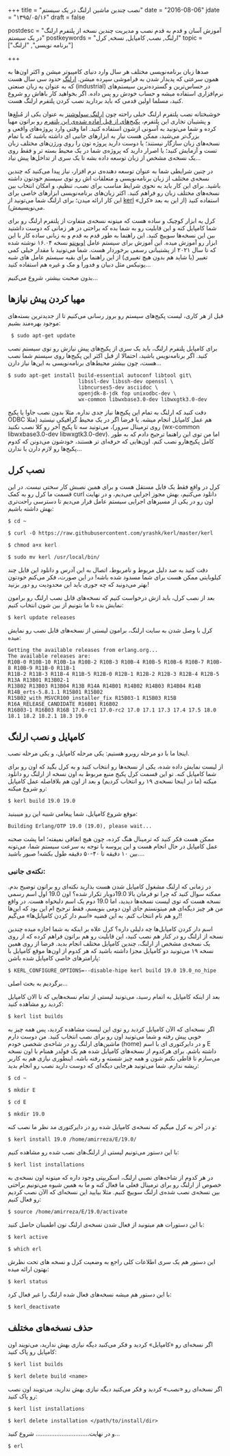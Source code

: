 +++
title = "نصب چندین ماشین ارلنگ در یک سیستم"
date  = "2016-08-06"
jdate = "۱۳۹۵/۰۵/۱۶"
draft = false

postdesc = "آموزش آسان و قدم به قدم نصب و مدیریت چندین نسخه از پلتفرم ارلنگ در یک سیستم"
postkeywords = "ارلنگ, نصب, کامپایل, نسخه, کرل"
topic = ["برنامه نویسی", "ارلنگ"]

+++


صدها زبان برنامه‌نویسی مختلف هر سال وارد دنیای کامپیوتر میشن و اکثر اون‌ها به همون سرعتی که پدیدار شدن به فراموشی سپرده میشن.  [ارلنگ][erlang] حدود سی سال هست که به عنوان یه زبان صنعتی (industrial) در حساس‌ترین و گسترده‌ترین سیستم‌های نرم‌افزاری استفاده میشه و حساب خودش رو پس داده. اگر بخواهید کار باهاش رو شروع کنید، مسلما اولین قدمی که باید بردارید نصب کردن پلتفرم ارلنگ هست.

خوشبختانه نصب پلتفرم ارلنگ خیلی راحته چون [ارلنگ سولوشنز][erlangsol] به عنوان یکی از مُبلِغ‌ها و پشتیبان تجاری این پلتفرم، [پکیج‌های از قبل آماده شده‌ی این پلتفرم][erlangsolpkg] رو براتون مهیا کرده و شما می‌تونید به آسونی ازشون استفاده کنید. اما وقتی وارد پروژه‌های واقعی و بزرگ‌تر می‌شید، ممکن هست نیاز به ابزارهای جانبی ای داشته باشید که با تمام نسخه‌های زبان سازگار نیستند؛  یا دوست دارید پروژه تون را روی ورژن‌های مختلف زبان تست و آزمایش کنید؛ یا اصرار دارید که پروژه‌ی شما در یک محیط بسته تر و فقط روی یک نسخه‌ی مشخص از زبان توسعه داده بشه تا یک سری از تداخل‌ها پیش نیاد…

در چنین شرایطی شما به عنوان توسعه دهنده‌ی نرم افزار، نیاز پیدا می‌کنید که چندین نسخه‌ی مختلف از زبان برنامه‌نویسی و متعلقات اش رو توی سیستم خودتون داشته باشید. برای این کار باید به نحوی شرایط مناسب برای نصب، تنظیم، و امکان انتخاب بین نسخه‌های مختلف زبان رو فراهم کنید. اکثر زبان‌های برنامه‌نویسی ابزارهای خاصی برای این کار ارائه میدن؛ برای ارلنگ شما می‌تونید از [kerl][kerl] استفاده کنید (از این به بعد «کرل» می‌نویسیمش).

کرل یه ابزار کوچیک و ساده هست که میتونه نسخه‌ی متفاوت از پلتفرم ارلنگ رو برای شما کامپایل کنه و این قابلیت رو به شما بده که براحتی در هر زمانی که دوست داشتید بین این نسخه‌ها سوییچ کنید. این راهنما به طور قدم به قدم و به زبانی ساده کار با این ابزار رو آموزش میده. این آموزش برای سیستم عامل [اوبونتو][ubuntu] نسخه ۱۶.۰۴ نوشته شده که تا سال ۲۰۲۱ از پشتیبانی رسمی برخوردار هست. شما می‌تونید با مقدار خیلی کمی تغییر (یا شاید هم بدون هیچ تغییری) از این راهنما برای بقیه سیستم عامل های شبه یونیکس مثل دبیان و فدورا و مک و غیره هم استفاده کنید…

بدون صحبت بیشتر، شروع می‌کنیم…

<a name="requirements"></a><a name="پیش-نیازها"></a>
## مهیا کردن پیش نیازها

قبل از هر کاری، لیست پکیج‌های سیستم رو بروز رسانی می‌کنیم تا از جدید‌ترین بسته‌های موجود بهره‌مند بشیم:

```
 $ sudo apt-get update
```

برای کامپایل پلتفرم ارلنگ، باید یک سری از پکیج‌های پیش نیازش رو توی سیستم نصب کنید. اگر برنامه‌نویس باشید، احتمالا از قبل اکثر این پکیج‌ها روی سیستم شما نصب هست، چون بیشتر محیط‌های برنامه‌نویسی به این‌ها نیاز دارن…

```
$ sudo apt-get install build-essential autoconf libtool git\
                       libssl-dev libssh-dev openssl \
                       libncurses5-dev asciidoc \
                       openjdk-8-jdk fop unixodbc-dev \
                       wx-common libwxbase3.0-dev libwxgtk3.0-dev
```

دقت کنید که ارلنگ به تمام این پکیج‌ها نیاز جدی نداره. مثلا بدون نصب جاوا یا پکیج ODBC هم عمل کامپایل انجام میشه. یا فرضا اگر در یک محیط گرافیکی نیستید (مثلا روی ترمینال سرور)، می‌تونید سه تا پکیج آخر رو کلا نصب نکنید (wx-common libwxbase3.0-dev libwxgtk3.0-dev). اما من توی این راهنما ترجیح دادم که به طور کامل پکیج‌هارو نصب کنم. اون‌هایی که حرفه‌ای تر هستند، خودشون می‌دونن که کدوم پکیج‌ها رو لازم دارن یا ندارن…

<a name="kerl-install"></a><a name="نصب-کرل"></a>
## نصب کرل

کرل در واقع فقط یک فایل مستقل هست و برای همین نصبش کار سختی نیست. در این قسمت ما کرل رو به کمک curl دانلود می‌کنیم، بهش مجوز اجرایی می‌دیم، و در نهایت اون رو در یکی از مسیرهای اجرایی سیستم عامل قرار می‌دیم تا دسترسی راحت‌تری بهش داشته باشیم:

```
$ cd ~

$ curl -O https://raw.githubusercontent.com/yrashk/kerl/master/kerl

$ chmod a+x kerl

$ sudo mv kerl /usr/local/bin/
```

دقت کنید به صد دلیل مربوط و نامربوط، اتصال به این آدرس  و دانلود این فایل چند کیلوبایتی ممکن هست برای شما مسدود شده باشه! در این صورت، فکر می‌کنم خودتون بهتر می‌دونید که چه جوری باید این محدودیت رو دور بزنید!

بعد از نصب کرل، باید ازش درخواست کنیم که نسخه‌های قابل نصب ارلنگ رو برامون نمایش بده تا ما بتونیم از بین شون انتخاب کنیم:

```
$ kerl update releases
```

کرل با وصل شدن به سایت ارلنگ، برامون لیستی از نسخه‌های قابل نصب رو نمایش میده:

```
Getting the available releases from erlang.org...
The available releases are:
R10B-0 R10B-10 R10B-1a R10B-2 R10B-3 R10B-4 R10B-5 R10B-6 R10B-7 R10B-8 R10B-9 R11B-0 R11B-1
R11B-2 R11B-3 R11B-4 R11B-5 R12B-0 R12B-1 R12B-2 R12B-3 R12B-4 R12B-5 R13A R13B01 R13B02-1
R13B02 R13B03 R13B04 R13B R14A R14B01 R14B02 R14B03 R14B04 R14B R14B_erts-5.8.1.1 R15B01 R15B02
R15B02_with_MSVCR100_installer_fix R15B03-1 R15B03 R15B R16A_RELEASE_CANDIDATE R16B01 R16B02
R16B03-1 R16B03 R16B 17.0-rc1 17.0-rc2 17.0 17.1 17.3 17.4 17.5 18.0 18.1 18.2 18.2.1 18.3 19.0
```

<a name="compile-install"></a><a name="کامپایل-نصب"></a>
## کامپایل و نصب ارلنگ

اینجا ما با دو مرحله روبرو هستیم: یکی مرحله کامپایل، و یکی مرحله نصب.

از لیست نمایش داده شده، یکی از نسخه‌ها رو انتخاب کنید و به کرل بگید که اون رو برای شما کامپایل کنه. تو این قسمت کرل پکیج منبع مربوط به اون نسخه از ارلنگ رو دانلود میکنه (ما در اینجا نسخه‌ی ۱۹ رو انتخاب کردیم) و بعد از اون هم بلافاصله عمل کامپایل رو شروع میکنه:

```
$ kerl build 19.0 19.0
 ```

موقع شروع کامپایل، شما پیغامی شبیه این رو میبینید:

```
Building Erlang/OTP 19.0 (19.0), please wait...
 ```

ممکن هست فکر کنید که ترمینال هنگ کرده، چون هیچ اتفاقی نمیفته؛ اما پشت صحنه عمل کامپایل در حال انجام هست و این پروسه با توجه به سرعت سیستم شما، می‌تونه بین ۱۰ دقیقه تا ۴۰-۵۰ دقیقه طول بکشه! صبور باشید….

### نکته‌ی جانبی:
در زمانی که ارلنگ مشغول کامپایل شدن هست بذارید نکته‌ای رو براتون توضیح بدم. ممکنه سوال کنید که چرا تو فرمان بالا 19.0دوبار تکرار شده؟ اون 19.0 اول اسم رسمی نسخه هست که توی لیست نسخه‌ها دیدید، اما 19.0 دوم یک اسم دلبخواه هست. در واقع من هر چیز دیگه‌ای هم میتونستم جای اون دومی بنویسم، فقط ترجیح ام این بود که این‌ها رو هم نام انتخاب کنم. به این قضیه «اسم دار کردن کامپایل‌ها» می‌گیم!!

اسم دار کردن کامپایل‌ها چه دلیلی داره؟ کرل علاه بر اینکه به شما اجازه میده چندین نسخه از ارلنگ رو در کنار هم نصب کنید، این قابلیت رو هم براتون فراهم کرده که از روی یک نسخه‌ی مشخص از ارلنگ، چندین کامپایل مختلف انجام بدید. فرضا از روی همین نسخه ۱۹ می‌تونید دو کامپایل مجزا داشته باشید که هر کدوم از اون‌ها موقع کامپایل با پارامترهای خاصی کامپایل شده باشن:

```
$ KERL_CONFIGURE_OPTIONS=--disable-hipe kerl build 19.0 19.0_no_hipe
```

برگردیم به بحث اصلی…

بعد از اینکه کامپایل به اتمام رسید، می‌تونید لیستی از تمام نسخه‌هایی که تا الان کامپایل کردید رو مشاهده کنید:

```
$ kerl list builds
```

اگر نسخه‌ای که الآن کامپایل کردید رو توی این لیست مشاهده کردید، پس همه چیز به خوبی پیش رفته و شما می‌تونید اون رو برای نصب انتخاب کنید. من دوست دارم ماشین‌های ارلنگ رو در شاخه‌ی شخصی خودم (home) و در دایرکتوری ای با اسم E داشته باشم. برای هرکدوم از نسخه‌های کامپایل شده هم یک فولدر همنام با اون نسخه می‌سازم تا قاطی  نکنم شون و همه چیز شسته و رفته باشه. اینطوری نیازی هم به کاربر ریشه ندارم. شما می‌تونید هرجایی دیگه‌ای که دوست دارید نصب رو انجام بدید:

```
$ cd ~

$ mkdir E

$ cd E

$ mkdir 19.0
 ```

و در آخر به کرل میگیم که نسخه‌ی کامپایل شده رو در دایرکتوری مد نظر ما نصب کنه:

```
$ kerl install 19.0 /home/amirreza/E/19.0/
```

با این دستور می‌تونیم لیستی از ارلنگ‌های نصب شده رو مشاهده کنیم:

```
$ kerl list installations
```

در هر کدوم از شاخه‌های نصبی ارلنگ، اسکریپتی وجود داره که میتونه اون نسخه‌ی به خصوص از ارلنگ رو برای ترمینال فعلی ما فعال کنه و ما به همین شیوه می‌تونیم براحتی بین نسخه‌ی نصب شده‌ی ارلنگ سوییچ کنیم. مثلا بیایید این نسخه‌ای که الآن نصب کردیم رو فعال کنیم:

```
$ source /home/amirreza/E/19.0/activate
```

با این دستورات هم میتونید از فعال شدن نسخه‌ی ارلنگ ‌تون اطمینان حاصل کنید:

```
$ kerl active

$ which erl
```

این دستور هم یک سری اطلاعات کلی راجع به وضعیت کرل و نسخه های تحت نظرش بهتون ارا‌ئه میده:

```
$ kerl status
```

با این دستور هم میشه نسخه‌های فعال شده ارلنگ را غیر فعال کرد:

```
$ kerl_deactivate
```

<a name="remove-install"></a><a name="حذف-نصب"></a>
## حذف نسخه‌های مختلف

اگر نسخه‌ای رو «کامپایل» کردید و فکر می‌کنید دیگه نیازی بهش ندارید، می‌تویند اون کامپایل رو پاک کنید:

```
$ kerl list builds

$ kerl delete build <name>
```

اگر نسخه‌ای رو «نصب» کردید و فکر می‌کنید دیگه نیازی بهش ندارید، می‌تویند اون نصب رو پاک کنید:

```
$ kerl list installations

$ kerl delete installation </path/to/install/dir>
```

و در نهایت…………………………. شروع کنید…

```
$ erl
```



[erlang]: http://www.erlang.org/
[erlangsol]: https://www.erlang-solutions.com/
[erlangsolpkg]: https://www.erlang-solutions.com/resources/download.html
[kerl]: https://github.com/kerl/kerl
[ubuntu]: http://www.ubuntu.com/
